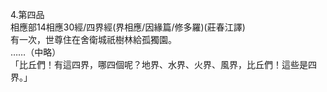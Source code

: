 4.第四品  
相應部14相應30經/四界經(界相應/因緣篇/修多羅)(莊春江譯)  
有一次，世尊住在舍衛城祇樹林給孤獨園。  
……（中略）  
「比丘們！有這四界，哪四個呢？地界、水界、火界、風界，比丘們！這些是四界。」  
  
  
